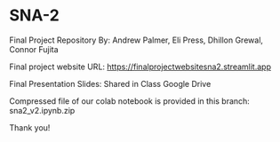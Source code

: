 # SNA-2
Final Project Repository
By: Andrew Palmer, Eli Press, Dhillon Grewal, Connor Fujita

Final project website URL: https://finalprojectwebsitesna2.streamlit.app

Final Presentation Slides: Shared in Class Google Drive

Compressed file of our colab notebook is provided in this branch: sna2_v2.ipynb.zip

Thank you!
